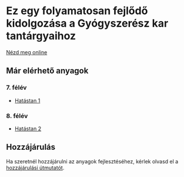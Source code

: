 # Ez egy folyamatosan fejlődő kidolgozása a Gyógyszerész kar tantárgyaihoz

[Nézd meg online](https://github.com/ligvigfui/SZTE-GYTK-kidolgozasok)

## Már elérhető anyagok

### 7. félév

- [Hatástan 1](Hat%C3%A1stan%201/0.%20T%C3%A9telsor.md)

### 8. félév

- [Hatástan 2](Hat%C3%A1stan%202/0.%20T%C3%A9telsor.md)

## Hozzájárulás

Ha szeretnél hozzájárulni az anyagok fejlesztéséhez, kérlek olvasd el a [hozzájárulási útmutatót](CONTRIBUTING.md).

